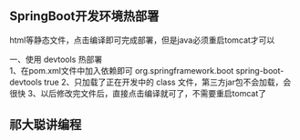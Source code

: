 
## SpringBoot开发环境热部署

html等静态文件，点击编译即可完成部署，但是java必须重启tomcat才可以

一、使用 devtools 热部署	
	1、在pom.xml文件中加入依赖即可
		<dependency>
			<groupId>org.springframework.boot</groupId>
			<artifactId>spring-boot-devtools</artifactId>
			<optional>true</optional>
		</dependency>
	2、只加载了正在开发中的 class 文件，第三方jar包不会加载，会很快
	3、以后修改完文件后，直接点击编译就可了，不需要重启tomcat了
	
## 祁大聪讲编程

	